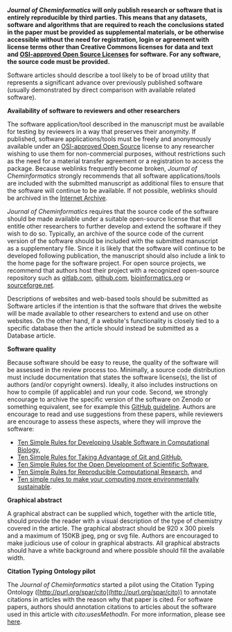 **_Journal of Cheminformatics_ will only publish research or software that is entirely reproducible by third parties.
This means that any datasets, software and algorithms that are required to reach the conclusions stated in the paper must
be provided as supplemental materials, or be otherwise accessible without the need for registration, login or agreement
with license terms other than Creative Commons licenses for data and text and
[OSI-approved Open Source Licenses](http://opensource.org/licenses/alphabetical)
for software. For any software, the source code must be provided.**

Software articles should describe a tool likely to be of broad utility that represents a significant advance over
previously published software (usually demonstrated by direct comparison with available related software).

**Availability of software to reviewers and other researchers**

The software application/tool described in the manuscript must be available for testing by reviewers in a way that
preserves their anonymity. If published, software applications/tools must be freely and anonymously available under
an [OSI-approved Open Source](http://opensource.org/licenses/alphabetical) license to any researcher wishing to
use them for non-commercial purposes, without restrictions such
as the need for a material transfer agreement or a registration to access the package. Because weblinks frequently
become broken, _Journal of Cheminformatics_ strongly recommends that all software applications/tools are included
with the submitted manuscript as additional files to ensure that the software will continue to be available.
If not possible, weblinks should be archived in the [Internet Archive](https://web.archive.org/save).

_Journal of Cheminformatics_ requires that the source code of the software should be made available under a suitable
open-source license that will entitle other researchers to further develop and extend the software if they wish to do
so. Typically, an archive of the source code of the current version of the software should be included with the
submitted manuscript as a supplementary file. Since it is likely that the software will continue to be developed
following publication, the manuscript should also include a link to the home page for the software project. For
open source projects, we recommend that authors host their project with a recognized open-source repository such as
[gitlab.com](https://gitlab.com), [github.com](https://github.com),
[bioinformatics.org](http://bioinformatics.org/) or
[sourceforge.net](http://sourceforge.net/).

Descriptions of websites and web-based tools should be submitted as Software articles if the intention is that the
software that drives the website will be made available to other researchers to extend and use on other websites. On
the other hand, if a website's functionality is closely tied to a specific database then the article should instead
be submitted as a Database article. 

**Software quality**

Because software should be easy to reuse, the quality of the software will be assessed in the review process too.
Minimally, a source code distribution must include documentation that states the software license(s), the list
of authors (and/or copyright owners). Ideally, it also includes instructions on how to compile (if applicable)
and run your code. Second, we strongly encourage to archive the specific version of the software on Zenodo or
something equivalent, see for example this [GitHub guideline](https://guides.github.com/activities/citable-code/).
Authors are encourage to read and use suggestions from these papers, while reviewers are encourage to assess
these aspects, where they will improve the software:
* [Ten Simple Rules for Developing Usable Software in Computational Biology](https://journals.plos.org/ploscompbiol/article?id=10.1371/journal.pcbi.1005265),
* [Ten Simple Rules for Taking Advantage of Git and GitHub](https://journals.plos.org/ploscompbiol/article?id=10.1371/journal.pcbi.1004947),
* [Ten Simple Rules for the Open Development of Scientific Software](https://journals.plos.org/ploscompbiol/article?id=10.1371/journal.pcbi.1002802),
* [Ten Simple Rules for Reproducible Computational Research](https://journals.plos.org/ploscompbiol/article?id=10.1371/journal.pcbi.1003285), and
* [Ten simple rules to make your computing more environmentally sustainable](https://journals.plos.org/ploscompbiol/article?id=10.1371/journal.pcbi.1009324).

**Graphical abstract**

A graphical abstract can be supplied which, together with the article title, should provide the reader with a visual
description of the type of chemistry covered in the article. The graphical abstract should be 920 x 300 pixels and a
maximum of 150KB jpeg, png or svg file. Authors are encouraged to make judicious use of colour in graphical abstracts.
All graphical abstracts should have a white background and where possible should fill the available width.

**Citation Typing Ontology pilot**

The _Journal of Cheminformatics_ started a pilot using the Citation Typing Ontology
([http://purl.org/spar/cito](http://purl.org/spar/cito)) to annotate citations in articles with the reason
why that paper is cited. For software papers, authors should annotation citations to articles about the
software used in this article with _cito:usesMethodIn_. For more information, please see
[here](https://www.biomedcentral.com/collections/c/co/cito).
